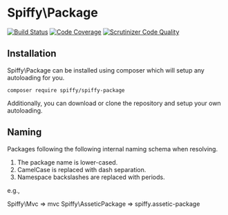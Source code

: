 # Spiffy\Package

[![Build Status](https://travis-ci.org/spiffyjr/spiffy-package.svg)](https://travis-ci.org/spiffyjr/spiffy-package)
[![Code Coverage](https://scrutinizer-ci.com/g/spiffyjr/spiffy-package/badges/coverage.png?s=e3d80c9767c0d5c9cc049e52a4c12b0e0bb29f1d)](https://scrutinizer-ci.com/g/spiffyjr/spiffy-package/)
[![Scrutinizer Code Quality](https://scrutinizer-ci.com/g/spiffyjr/spiffy-package/badges/quality-score.png?s=e454ad99c82766505cdc8097ec159b56ae9bba20)](https://scrutinizer-ci.com/g/spiffyjr/spiffy-package/)

## Installation

Spiffy\Package can be installed using composer which will setup any autoloading for you.

`composer require spiffy/spiffy-package`

Additionally, you can download or clone the repository and setup your own autoloading.

## Naming

Packages following the following internal naming schema when resolving.

1) The package name is lower-cased.
2) CamelCase is replaced with dash separation.
3) Namespace backslashes are replaced with periods.

e.g.,

Spiffy\Mvc => mvc
Spiffy\AsseticPackage => spiffy.assetic-package
